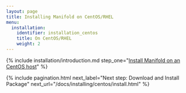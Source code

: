 ```yaml
---
layout: page
title: Installing Manifold on CentOS/RHEL
menu:
  installation:
    identifier: installation_centos
    title: On CentOS/RHEL
    weight: 2
---
```


{% include installation/introduction.md step_one="[Install Manifold on an CentOS host](/docs/installing/centos/install.html)" %}

{% include pagination.html
    next_label="Next step: Download and Install Package"
    next_url="/docs/installing/centos/install.html"
%}
